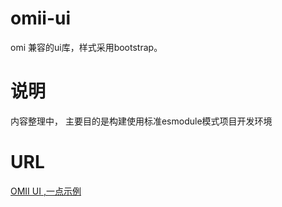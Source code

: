 # omii-ui
omi 兼容的ui库，样式采用bootstrap。

# 说明
内容整理中，
主要目的是构建使用标准esmodule模式项目开发环境


# URL
[OMII UI ,一点示例](http://omii.flatweb.net/usage/ui "title")
